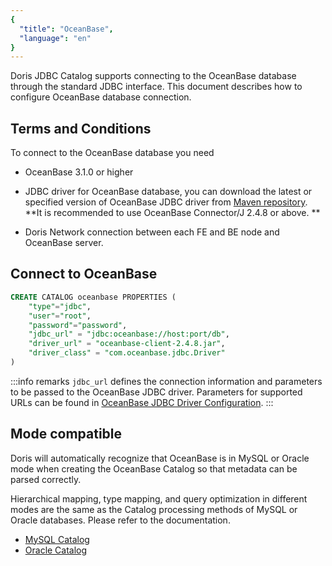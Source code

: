 ```yaml
---
{
  "title": "OceanBase",
  "language": "en"
}
---
```


Doris JDBC Catalog supports connecting to the OceanBase database through the standard JDBC interface. This document describes how to configure OceanBase database connection.

## Terms and Conditions

To connect to the OceanBase database you need

- OceanBase 3.1.0 or higher

- JDBC driver for OceanBase database, you can download the latest or specified version of OceanBase JDBC driver from [Maven repository](https://mvnrepository.com/artifact/com.oceanbase/oceanbase-client). **It is recommended to use OceanBase Connector/J 2.4.8 or above. **

- Doris Network connection between each FE and BE node and OceanBase server.

## Connect to OceanBase

```sql
CREATE CATALOG oceanbase PROPERTIES (
    "type"="jdbc",
    "user"="root",
    "password"="password",
    "jdbc_url" = "jdbc:oceanbase://host:port/db",
    "driver_url" = "oceanbase-client-2.4.8.jar",
    "driver_class" = "com.oceanbase.jdbc.Driver"
)
```

:::info remarks
`jdbc_url` defines the connection information and parameters to be passed to the OceanBase JDBC driver.
Parameters for supported URLs can be found in [OceanBase JDBC Driver Configuration](https://www.oceanbase.com/docs/common-oceanbase-connector-j-cn-1000000000517111).
:::

## Mode compatible

Doris will automatically recognize that OceanBase is in MySQL or Oracle mode when creating the OceanBase Catalog so that metadata can be parsed correctly.

Hierarchical mapping, type mapping, and query optimization in different modes are the same as the Catalog processing methods of MySQL or Oracle databases. Please refer to the documentation.

- [MySQL Catalog](./mysql.md)
- [Oracle Catalog](./oracle.md)
